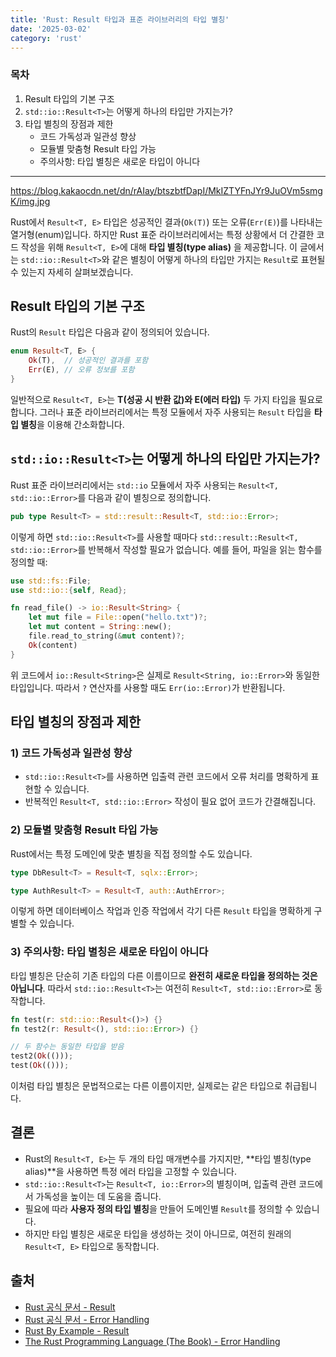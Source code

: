 ```yaml
---
title: 'Rust: Result 타입과 표준 라이브러리의 타입 별칭'
date: '2025-03-02'
category: 'rust'
---
```


### 목차

1. Result 타입의 기본 구조
2. `std::io::Result<T>`는 어떻게 하나의 타입만 가지는가?
3. 타입 별칭의 장점과 제한
    - 코드 가독성과 일관성 향상
    - 모듈별 맞춤형 Result 타입 가능
    - 주의사항: 타입 별칭은 새로운 타입이 아니다

---

https://blog.kakaocdn.net/dn/rAIay/btszbtfDapI/MkIZTYFnJYr9JuOVm5smgK/img.jpg

Rust에서 `Result<T, E>` 타입은 성공적인 결과(`Ok(T)`) 또는 오류(`Err(E)`)를 나타내는 열거형(enum)입니다. 하지만 Rust 표준 라이브러리에서는 특정 상황에서 더 간결한 코드 작성을 위해 `Result<T, E>`에 대해 **타입 별칭(type alias)** 을 제공합니다. 이 글에서는 `std::io::Result<T>`와 같은 별칭이 어떻게 하나의 타입만 가지는 `Result`로 표현될 수 있는지 자세히 살펴보겠습니다.

## Result 타입의 기본 구조

Rust의 `Result` 타입은 다음과 같이 정의되어 있습니다.

```rust
enum Result<T, E> {
    Ok(T),  // 성공적인 결과를 포함
    Err(E), // 오류 정보를 포함
}
```

일반적으로 `Result<T, E>`는 **T(성공 시 반환 값)와 E(에러 타입)** 두 가지 타입을 필요로 합니다. 그러나 표준 라이브러리에서는 특정 모듈에서 자주 사용되는 `Result` 타입을 **타입 별칭**을 이용해 간소화합니다.

## `std::io::Result<T>`는 어떻게 하나의 타입만 가지는가?

Rust 표준 라이브러리에서는 `std::io` 모듈에서 자주 사용되는 `Result<T, std::io::Error>`를 다음과 같이 별칭으로 정의합니다.

```rust
pub type Result<T> = std::result::Result<T, std::io::Error>;
```

이렇게 하면 `std::io::Result<T>`를 사용할 때마다 `std::result::Result<T, std::io::Error>`를 반복해서 작성할 필요가 없습니다. 예를 들어, 파일을 읽는 함수를 정의할 때:

```rust
use std::fs::File;
use std::io::{self, Read};

fn read_file() -> io::Result<String> {
    let mut file = File::open("hello.txt")?;
    let mut content = String::new();
    file.read_to_string(&mut content)?;
    Ok(content)
}
```

위 코드에서 `io::Result<String>`은 실제로 `Result<String, io::Error>`와 동일한 타입입니다. 따라서 `?` 연산자를 사용할 때도 `Err(io::Error)`가 반환됩니다.

## 타입 별칭의 장점과 제한

### 1) 코드 가독성과 일관성 향상

- `std::io::Result<T>`를 사용하면 입출력 관련 코드에서 오류 처리를 명확하게 표현할 수 있습니다.
- 반복적인 `Result<T, std::io::Error>` 작성이 필요 없어 코드가 간결해집니다.

### 2) 모듈별 맞춤형 Result 타입 가능

Rust에서는 특정 도메인에 맞춘 별칭을 직접 정의할 수도 있습니다.

```rust
type DbResult<T> = Result<T, sqlx::Error>;

type AuthResult<T> = Result<T, auth::AuthError>;
```

이렇게 하면 데이터베이스 작업과 인증 작업에서 각기 다른 `Result` 타입을 명확하게 구별할 수 있습니다.

### 3) 주의사항: 타입 별칭은 새로운 타입이 아니다

타입 별칭은 단순히 기존 타입의 다른 이름이므로 **완전히 새로운 타입을 정의하는 것은 아닙니다**. 따라서 `std::io::Result<T>`는 여전히 `Result<T, std::io::Error>`로 동작합니다.

```rust
fn test(r: std::io::Result<()>) {}
fn test2(r: Result<(), std::io::Error>) {}

// 두 함수는 동일한 타입을 받음
test2(Ok(()));
test(Ok(()));
```

이처럼 타입 별칭은 문법적으로는 다른 이름이지만, 실제로는 같은 타입으로 취급됩니다.

## 결론

- Rust의 `Result<T, E>`는 두 개의 타입 매개변수를 가지지만, **타입 별칭(type alias)**을 사용하면 특정 에러 타입을 고정할 수 있습니다.
- `std::io::Result<T>`는 `Result<T, io::Error>`의 별칭이며, 입출력 관련 코드에서 가독성을 높이는 데 도움을 줍니다.
- 필요에 따라 **사용자 정의 타입 별칭**을 만들어 도메인별 `Result`를 정의할 수 있습니다.
- 하지만 타입 별칭은 새로운 타입을 생성하는 것이 아니므로, 여전히 원래의 `Result<T, E>` 타입으로 동작합니다.

## 출처

- [Rust 공식 문서 - Result](https://doc.rust-lang.org/std/result/)
- [Rust 공식 문서 - Error Handling](https://doc.rust-lang.org/book/ch09-02-recoverable-errors-with-result.html)
- [Rust By Example - Result](https://doc.rust-lang.org/rust-by-example/error/result.html)
- [The Rust Programming Language (The Book) - Error Handling](https://doc.rust-lang.org/book/ch09-00-error-handling.html)

